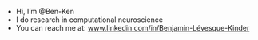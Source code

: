 - Hi, I’m @Ben-Ken
- I do research in computational neuroscience
- You can reach me at: www.linkedin.com/in/Benjamin-Lévesque-Kinder

<!---
Ben-Ken/Ben-Ken is a ✨ special ✨ repository because its `README.md` (this file) appears on your GitHub profile.
You can click the Preview link to take a look at your changes.
--->
